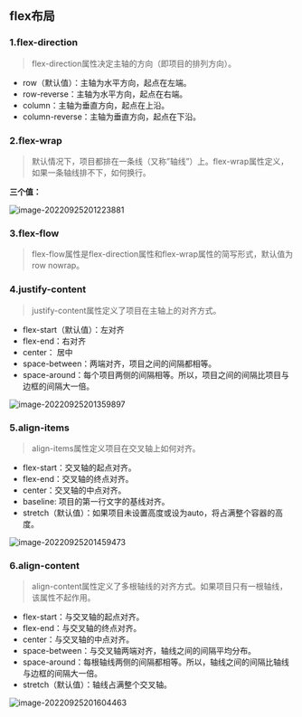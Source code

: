 ## flex布局

### 1.flex-direction

> flex-direction属性决定主轴的方向（即项目的排列方向）。

- row（默认值）：主轴为水平方向，起点在左端。
- row-reverse：主轴为水平方向，起点在右端。
- column：主轴为垂直方向，起点在上沿。
- column-reverse：主轴为垂直方向，起点在下沿。

### 2.flex-wrap

> 默认情况下，项目都排在一条线（又称”轴线”）上。flex-wrap属性定义，如果一条轴线排不下，如何换行。

**三个值：**

![image-20220925201223881](D:\笔记\flex布局\flex-wrap.png)

### 3.flex-flow

> flex-flow属性是flex-direction属性和flex-wrap属性的简写形式，默认值为row nowrap。

### 4.justify-content

> justify-content属性定义了项目在主轴上的对齐方式。

- flex-start（默认值）：左对齐
- flex-end：右对齐
- center： 居中
- space-between：两端对齐，项目之间的间隔都相等。
- space-around：每个项目两侧的间隔相等。所以，项目之间的间隔比项目与边框的间隔大一倍。

![image-20220925201359897](D:\笔记\flex布局\justify-content.png)

### 5.align-items

> align-items属性定义项目在交叉轴上如何对齐。

- flex-start：交叉轴的起点对齐。
- flex-end：交叉轴的终点对齐。
- center：交叉轴的中点对齐。
- baseline: 项目的第一行文字的基线对齐。
- stretch（默认值）：如果项目未设置高度或设为auto，将占满整个容器的高度。

![image-20220925201459473](D:\笔记\flex布局\align-items.png)

### 6.align-content

> align-content属性定义了多根轴线的对齐方式。如果项目只有一根轴线，该属性不起作用。

- flex-start：与交叉轴的起点对齐。
- flex-end：与交叉轴的终点对齐。
- center：与交叉轴的中点对齐。
- space-between：与交叉轴两端对齐，轴线之间的间隔平均分布。
- space-around：每根轴线两侧的间隔都相等。所以，轴线之间的间隔比轴线与边框的间隔大一倍。
- stretch（默认值）：轴线占满整个交叉轴。

![image-20220925201604463](D:\笔记\flex布局\align-content.png)